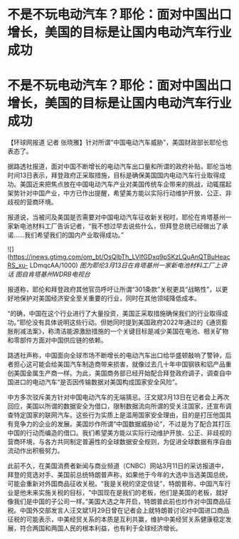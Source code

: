 # 不是不玩电动汽车？耶伦：面对中国出口增长，美国的目标是让国内电动汽车行业成功

# 不是不玩电动汽车？耶伦：面对中国出口增长，美国的目标是让国内电动汽车行业成功

【环球网报道 记者 张晓雅】针对所谓“中国电动汽车威胁”，美国财政部长耶伦也表态了。

据路透社报道，面对中国不断增长的电动汽车出口量和所谓的政府补贴，耶伦当地时间13日表示，拜登政府正采取措施，目标是确保美国国内电动汽车行业取得成功。美国近来把焦点放在中国电动汽车产业对美国传统车企带来的挑战，动辄摆起架势针对中国产业，中方已作出提醒，希望美方能以实际行动维护开放、公正、非歧视的营商环境。

报道说，当被问及美国是否需要对中国电动汽车征收新关税时，耶伦在肯塔基州一家新电池材料工厂告诉记者，“我不想过早去说些什么，但拜登总统已经做出了承诺……我们希望我们的国内产业取得成功。”

![](https://inews.gtimg.com/om_bt/OsQIbTh_LVlfGDxq9pSKzLQuAnQTBuHeacRS_xu-
LDmqcAA/1000) _图为耶伦3月13日在肯塔基州一家新电池材料工厂上讲话 图自肯塔基州WDRB电视台_

报道称，耶伦和拜登政府其他官员呼吁让所谓“301条款”关税更具“战略性”，以更好地保护对美国经济安全至关重要的行业，同时在其他领域降低成本。

“的确，中国在这个行业进行了大量投资，美国正采取措施确保我们的行业取得成功。”耶伦没有具体说明这些行动。但她同时提到美国政府2022年通过的《通货膨胀削减法案》，称清洁能源激励措施的一个关键目标是减少美国在电池、相关矿物和零部件方面对中国供应链的依赖。

路透社声称，中国面向全球市场不断增长的电动汽车出口给华盛顿敲响了警钟，后者担心这可能会给美国汽车制造商带来损害，就像过去几十年中国钢铁和铝产品重创美国金属生产商一样。为此，美国商务部已经开始配合拜登政府调子，调查自中国进口的电动汽车“是否因传输数据对美国构成国家安全风险”。

中方多次驳斥美方针对中国电动汽车的无端猜忌。汪文斌3月13日在记者会上再次回应，美国以所谓的数据安全为借口，限制数据流向所谓的受关注国家，还宣布调查特定国家的联网汽车。这些行为实质上是滥用国家安全理由，目的是打压他国具有竞争力的企业的发展。美国炒作所谓“中国数据威胁论”，不过是为了配合其打压中国的行动而编造的借口。我们希望美方能以实际行动维护开放、公正、非歧视的营商环境，与各方共同制定普遍性的全球数据安全规则，为促进全球数据有序自由流动作出积极努力。

此前不久，在美国消费者新闻与商业频道（CNBC）网站3月11日的采访报道中，拜登的竞选对手、美国前总统特朗普声称，如果他于今年的大选中当选美国总统，可能会重新对外国商品征收关税。“我是关税的坚定信徒”，特朗普称，中国汽车行业是他未来实施关税的目标，“中国现在是我们的老板，他们是美国的老板，就好像我们是中国的子公司一样。”美国大选之年开启，特朗普此前也炒作对中国商品征税。中国外交部发言人汪文斌1月29日曾在记者会上就特朗普讨论对中国进口商品征税的可能表示，中美经贸关系的本质是互利共赢，维护中美经贸关系健康稳定发展，符合两国和两国人民的根本利益，也有利于全球经济增长。

